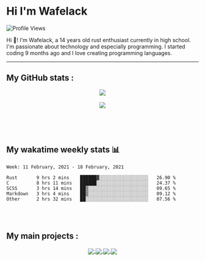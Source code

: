 Hi I'm Wafelack
===============


<img align="center" alt="Profile Views" src="https://komarev.com/ghpvc/?username=Wafelack">

Hi 🖖!
I'm Wafelack, a 14 years old rust enthusiast currently in high school. I'm passionate about technology and especially programming. I started coding 9 months ago and I love creating programming languages.
<br>

___

**My GitHub stats** :
---------------------

<p align="center">
<a href="https://github.com/anuraghazra/github-readme-stats">
<img align="center" src="https://readme-stats-kzn8ydhjy.vercel.app/api?username=wafelack&custom_title=Wafelack contributions :&show_icons=true&title_color=bbbbbb&text_color=dddddd&icon_color=990000&bg_color=111111" />
</a>
  <br>
 <br>
<a href="https://github.com/anuraghazra/github-readme-stats">
<img align="center" src="https://readme-stats-kzn8ydhjy.vercel.app/api/top-langs/?username=wafelack&langs_count=7&title_color=bbbbbb&text_color=dddddd&icon_color=990000&layout=compact&bg_color=111111&hide=html,css"/>
</a>
</p>

<br>
<br>
<br>

## My wakatime weekly stats 📊

<!--START_SECTION:waka-->
```text
Week: 11 February, 2021 - 18 February, 2021

Rust       9 hrs 2 mins    ██████▓░░░░░░░░░░░░░░░░░░   26.90 % 
C          8 hrs 11 mins   ██████░░░░░░░░░░░░░░░░░░░   24.37 % 
SCSS       3 hrs 14 mins   ██▒░░░░░░░░░░░░░░░░░░░░░░   09.65 % 
Markdown   3 hrs 4 mins    ██▒░░░░░░░░░░░░░░░░░░░░░░   09.12 % 
Other      2 hrs 32 mins   ██░░░░░░░░░░░░░░░░░░░░░░░   07.56 % 
```
<!--END_SECTION:waka-->

<br>
<br>

**My main projects** :
----------------------

<div align="center">
  <a href="https://github.com/wafelack/wng">
  <img align="center" src="https://readme-stats-kzn8ydhjy.vercel.app/api/pin/?username=wafelack&repo=wng&title_color=dea584&text_color=dddddd&icon_color=990000&bg_color=111111" />
  </a>    
  <a href="https://github.com/wafelack/orion-lang">
    <img align="center" src="https://readme-stats-kzn8ydhjy.vercel.app/api/pin/?username=wafelack&repo=orion-lang&title_color=dea584&text_color=dddddd&icon_color=990000&bg_color=111111" />
  </a>  
  <a href="https://github.com/wafelack/rdfm">
    <img align="center" src="https://readme-stats-kzn8ydhjy.vercel.app/api/pin/?username=wafelack&repo=rdfm&title_color=dea584&text_color=dddddd&icon_color=990000&bg_color=111111">
  </a>
  <a href="https://github.com/wafelack/homebruh">
    <img align="center" src="https://readme-stats-kzn8ydhjy.vercel.app/api/pin/?username=wafelack&repo=homebruh&title_color=dea584&text_color=dddddd&icon_color=990000&bg_color=111111">
  </a>

</div>
